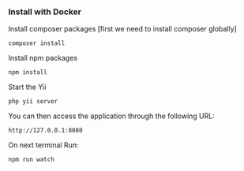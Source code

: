 ### Install with Docker

Install composer packages [first we need to install composer globally]

    composer install

Install npm packages

    npm install

Start the Yii

    php yii server

You can then access the application through the following URL:

    http://127.0.0.1:8080

On next terminal Run:

    npm run watch
